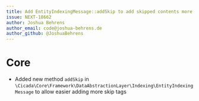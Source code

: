 ```yaml
---
title: Add EntityIndexingMessage::addSkip to add skipped contents more easily
issue: NEXT-18662
author: Joshua Behrens
author_email: code@joshua-behrens.de
author_github: @JoshuaBehrens
---
```

# Core
* Added new method `addSkip` in `\Cicada\Core\Framework\DataAbstractionLayer\Indexing\EntityIndexingMessage` to allow easier adding more skip tags
